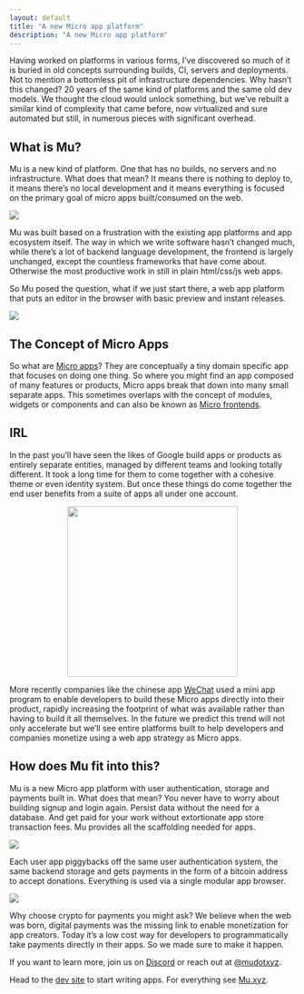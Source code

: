 ```yaml
---
layout: default
title: "A new Micro app platform"
description: "A new Micro app platform"
---
```

Having worked on platforms in various forms, I’ve discovered so much of it is buried in old concepts surrounding builds, CI, servers and deployments. Not to mention a bottomless pit of infrastructure dependencies. Why hasn’t this changed? 20 years of the same kind of platforms and the same old dev models. We thought the cloud would unlock something, but we’ve rebuilt a similar kind of complexity that came before, now virtualized and sure automated but still, in numerous pieces with significant overhead.

## What is Mu?
Mu is a new kind of platform. One that has no builds, no servers and no infrastructure. What does that mean? It means there is nothing to deploy to, it means there’s no local development and it means everything is focused on the primary goal of micro apps built/consumed on the web.

<img src="https://miro.medium.com/v2/resize:fit:1400/format:webp/1*0kANc_7q8h1PTh-tJtIVLw.png">

Mu was built based on a frustration with the existing app platforms and app ecosystem itself. The way in which we write software hasn’t changed much, while there’s a lot of backend language development, the frontend is largely unchanged, except the countless frameworks that have come about. Otherwise the most productive work in still in plain html/css/js web apps.

So Mu posed the question, what if we just start there, a web app platform that puts an editor in the browser with basic preview and instant releases.

<img src="https://miro.medium.com/v2/resize:fit:1400/format:webp/1*zE_Ry4uF_3i2Sx3RGliO7w.png">

## The Concept of Micro Apps
So what are [Micro apps](https://en.wikipedia.org/wiki/Microapp)? They are conceptually a tiny domain specific app that focuses on doing one thing. So where you might find an app composed of many features or products, Micro apps break that down into many small separate apps. This sometimes overlaps with the concept of modules, widgets or components and can also be known as [Micro frontends](https://martinfowler.com/articles/micro-frontends.html).

## IRL
In the past you’ll have seen the likes of Google build apps or products as entirely separate entities, managed by different teams and looking totally different. It took a long time for them to come together with a cohesive theme or even identity system. But once these things do come together the end user benefits from a suite of apps all under one account.

<center>
<img src="https://miro.medium.com/v2/resize:fit:1252/format:webp/1*DIzPEKaagmhfTLaCGvP6Ww.png" style="height: auto; width: 300px;">
</center>

More recently companies like the chinese app [WeChat](https://walkthechat.com/wechat-mini-programs-simple-introduction/) used a mini app program to enable developers to build these Micro apps directly into their product, rapidly increasing the footprint of what was available rather than having to build it all themselves. In the future we predict this trend will not only accelerate but we’ll see entire platforms built to help developers and companies monetize using a web app strategy as Micro apps.

## How does Mu fit into this?
Mu is a new Micro app platform with user authentication, storage and payments built in. What does that mean? You never have to worry about building signup and login again. Persist data without the need for a database. And get paid for your work without extortionate app store transaction fees. Mu provides all the scaffolding needed for apps.

<img src="https://miro.medium.com/v2/resize:fit:1400/format:webp/1*mA0C01d7cufcx2I6KNxJAw.png">

Each user app piggybacks off the same user authentication system, the same backend storage and gets payments in the form of a bitcoin address to accept donations. Everything is used via a single modular app browser.

<img src="https://miro.medium.com/v2/resize:fit:1400/format:webp/1*zE_Ry4uF_3i2Sx3RGliO7w.png">

Why choose crypto for payments you might ask? We believe when the web was born, digital payments was the missing link to enable monetization for app creators. Today it’s a low cost way for developers to programmatically take payments directly in their apps. So we made sure to make it happen.

If you want to learn more, join us on [Discord](https://discord.gg/Ebu99JfEAw) or reach out at [@mudotxyz](https://twitter.com/mudotxyz).

Head to the [dev site](https://dev.mu.xyz) to start writing apps. For everything see [Mu.xyz](https://mu.xyz).
